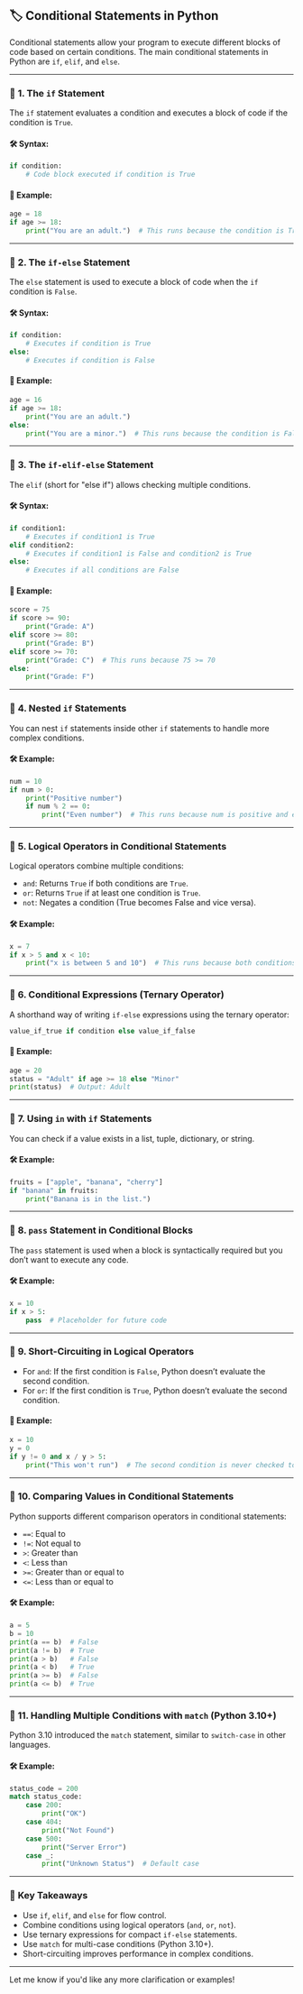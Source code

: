 ## 🏷️ **Conditional Statements in Python**

Conditional statements allow your program to execute different blocks of code based on certain conditions. The main conditional statements in Python are `if`, `elif`, and `else`.

---

### 📌 **1. The `if` Statement**

The `if` statement evaluates a condition and executes a block of code if the condition is `True`.

#### 🛠️ **Syntax:**
```python
if condition:
    # Code block executed if condition is True
```

#### 📝 **Example:**
```python
age = 18
if age >= 18:
    print("You are an adult.")  # This runs because the condition is True
```

---

### 📌 **2. The `if-else` Statement**

The `else` statement is used to execute a block of code when the `if` condition is `False`.

#### 🛠️ **Syntax:**
```python
if condition:
    # Executes if condition is True
else:
    # Executes if condition is False
```

#### 📝 **Example:**
```python
age = 16
if age >= 18:
    print("You are an adult.")
else:
    print("You are a minor.")  # This runs because the condition is False
```

---

### 📌 **3. The `if-elif-else` Statement**

The `elif` (short for "else if") allows checking multiple conditions.

#### 🛠️ **Syntax:**
```python
if condition1:
    # Executes if condition1 is True
elif condition2:
    # Executes if condition1 is False and condition2 is True
else:
    # Executes if all conditions are False
```

#### 📝 **Example:**
```python
score = 75
if score >= 90:
    print("Grade: A")
elif score >= 80:
    print("Grade: B")
elif score >= 70:
    print("Grade: C")  # This runs because 75 >= 70
else:
    print("Grade: F")
```

---

### 📌 **4. Nested `if` Statements**

You can nest `if` statements inside other `if` statements to handle more complex conditions.

#### 🛠️ **Example:**
```python
num = 10
if num > 0:
    print("Positive number")
    if num % 2 == 0:
        print("Even number")  # This runs because num is positive and even
```

---

### 📌 **5. Logical Operators in Conditional Statements**

Logical operators combine multiple conditions:
- `and`: Returns `True` if both conditions are `True`.
- `or`: Returns `True` if at least one condition is `True`.
- `not`: Negates a condition (True becomes False and vice versa).

#### 🛠️ **Example:**
```python
x = 7
if x > 5 and x < 10:
    print("x is between 5 and 10")  # This runs because both conditions are True
```

---

### 📌 **6. Conditional Expressions (Ternary Operator)**

A shorthand way of writing `if-else` expressions using the ternary operator:

```python
value_if_true if condition else value_if_false
```

#### 📝 **Example:**
```python
age = 20
status = "Adult" if age >= 18 else "Minor"
print(status)  # Output: Adult
```

---

### 📌 **7. Using `in` with `if` Statements**

You can check if a value exists in a list, tuple, dictionary, or string.

#### 🛠️ **Example:**
```python
fruits = ["apple", "banana", "cherry"]
if "banana" in fruits:
    print("Banana is in the list.")
```

---

### 📌 **8. `pass` Statement in Conditional Blocks**

The `pass` statement is used when a block is syntactically required but you don’t want to execute any code.

#### 🛠️ **Example:**
```python
x = 10
if x > 5:
    pass  # Placeholder for future code
```

---

### 📌 **9. Short-Circuiting in Logical Operators**

- For `and`: If the first condition is `False`, Python doesn’t evaluate the second condition.
- For `or`: If the first condition is `True`, Python doesn’t evaluate the second condition.

#### 📝 **Example:**
```python
x = 10
y = 0
if y != 0 and x / y > 5:
    print("This won't run")  # The second condition is never checked to avoid ZeroDivisionError
```

---

### 📌 **10. Comparing Values in Conditional Statements**

Python supports different comparison operators in conditional statements:
- `==`: Equal to
- `!=`: Not equal to
- `>`: Greater than
- `<`: Less than
- `>=`: Greater than or equal to
- `<=`: Less than or equal to

#### 🛠️ **Example:**
```python
a = 5
b = 10
print(a == b)  # False
print(a != b)  # True
print(a > b)   # False
print(a < b)   # True
print(a >= b)  # False
print(a <= b)  # True
```

---

### 📌 **11. Handling Multiple Conditions with `match` (Python 3.10+)**

Python 3.10 introduced the `match` statement, similar to `switch-case` in other languages.

#### 🛠️ **Example:**
```python
status_code = 200
match status_code:
    case 200:
        print("OK")
    case 404:
        print("Not Found")
    case 500:
        print("Server Error")
    case _:
        print("Unknown Status")  # Default case
```

---

### 📝 **Key Takeaways**
- Use `if`, `elif`, and `else` for flow control.
- Combine conditions using logical operators (`and`, `or`, `not`).
- Use ternary expressions for compact `if-else` statements.
- Use `match` for multi-case conditions (Python 3.10+).
- Short-circuiting improves performance in complex conditions.

---

Let me know if you'd like any more clarification or examples!